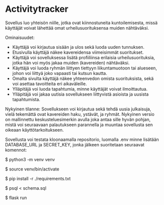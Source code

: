 # Activitytracker

Sovellus luo yhteisön niille, jotka ovat kiinnostuneita kuntoilemisesta, missä käyttäjät voivat lähettää omat urheilusuorituksensa muiden nähtäväksi.

Ominaisuudet:

* Käyttäjä voi kirjautua sisään ja ulos sekä luoda uuden tunnuksen.
* Etusivulla käyttäjä näkee kavereidensa viimeisimmät suoritukset. 
* Käyttäjä voi sovelluksessa lisätä profiiliinsa erilaisia urheilusuorituksia, jotka hän voi myös jakaa muiden (kavereiden) nähtäväksi. 
* Käyttäjä voi luoda ryhmän liittyen tiettyyn liikuntamuotoon tai alueseen, johon voi liittyä joko vapaasti tai kutsun kautta.
* Omalta sivulta käyttäjä näkee yhteenvedon omista suorituksista, sekä voi asettaa tavoitteita eri aikaväleille. 
* Ylläpitäjä voi luoda tapahtumia, minne käyttäjät voivat ilmoittautua.
* Ylläpitäjä voi jakaa uutisia sovellukseen liittyvistä asioista ja uusista tapahtumista.

Nykyinen tilanne: Sovellukseen voi kirjautua sekä tehdä uusia julkaisuja, vielä tekemättä ovat kavereiden haku, ystävät, ja ryhmät. Nykyinen versio on mallinnettu keskusteluesimerkin avulla joka antaa sille hyvän pohjan, mistä voi seuraavaan palautukseen parannella ja muuntaa sovellusta sen oikeaan käyttötarkoitukseen.

Sovellusta voi testata kloonaamalla repositorio, luomalla .env minne lisätään DATABASE_URL ja SECRET_KEY, jonka jälkeen suoritetaan seuraavat komennot:

$ python3 -m venv venv

$ source venv/bin/activate

$ pip install -r ./requirements.txt

$ psql < schema.sql

$ flask run
